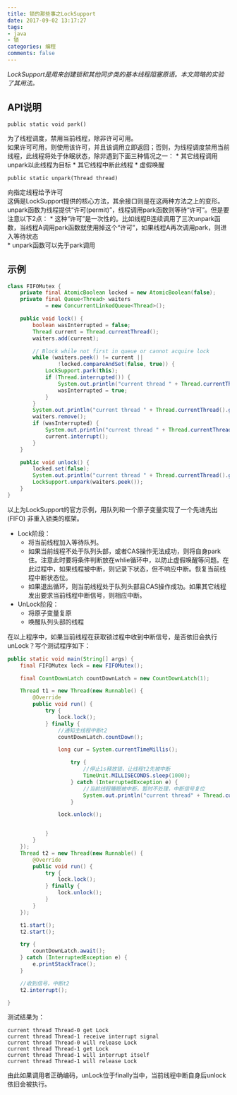 ```yaml
---
title: 锁的那些事之LockSupport
date: 2017-09-02 13:17:27
tags: 
- java
- 锁
categories: 编程
comments: false
---
```


*LockSupport是用来创建锁和其他同步类的基本线程阻塞原语。本文简略的实验了其用法。*
<!--more-->

## API说明

```
public static void park() 
```
为了线程调度，禁用当前线程，除非许可可用。  
如果许可可用，则使用该许可，并且该调用立即返回；否则，为线程调度禁用当前线程，此线程将处于休眠状态，除非遇到下面三种情况之一：
	* 其它线程调用unpark以此线程为目标
	* 其它线程中断此线程
	* 虚假唤醒


```
public static unpark(Thread thread) 
```
向指定线程给予许可
 <br /> 
这俩是LockSupport提供的核心方法，其余接口则是在这两种方法之上的变形。unpark函数为线程提供“许可(permit)”，线程调用park函数则等待“许可”。但是要注意以下2点：
	* 这种“许可”是一次性的。比如线程B连续调用了三次unpark函数，当线程A调用park函数就使用掉这个“许可”，如果线程A再次调用park，则进入等待状态  
	* unpark函数可以先于park调用  


## 示例  
``` java
class FIFOMutex {
	private final AtomicBoolean locked = new AtomicBoolean(false);
	private final Queue<Thread> waiters
			= new ConcurrentLinkedQueue<Thread>();

	public void lock() {
		boolean wasInterrupted = false;
		Thread current = Thread.currentThread();
		waiters.add(current);

		// Block while not first in queue or cannot acquire lock
		while (waiters.peek() != current ||
				!locked.compareAndSet(false, true)) {
			LockSupport.park(this);
			if (Thread.interrupted()) {
				System.out.println("current thread " + Thread.currentThread().getName() + " receive interrupt signal");
				wasInterrupted = true;
			}
		}
		System.out.println("current thread " + Thread.currentThread().getName() + " get Lock");
		waiters.remove();
		if (wasInterrupted) {
			System.out.println("current thread " + Thread.currentThread().getName() + " will interrupt itself");
			current.interrupt();
		}
	}

	public void unlock() {
		locked.set(false);
		System.out.println("current thread " + Thread.currentThread().getName() + " will release Lock");
		LockSupport.unpark(waiters.peek());
	}
}
```
以上为LockSupport的官方示例，用队列和一个原子变量实现了一个先进先出 (FIFO) 非重入锁类的框架。
* Lock阶段：
	* 将当前线程加入等待队列。
	* 如果当前线程不处于队列头部，或者CAS操作无法成功，则将自身park住。注意此时要将条件判断放在whlie循环中，以防止虚假唤醒等问题。在此过程中，如果线程被中断，则记录下状态，但不响应中断。恢复当前线程中断状态位。
	* 如果退出循环，则当前线程处于队列头部且CAS操作成功。如果其它线程发出要求当前线程中断信号，则相应中断。
* UnLock阶段：
	* 将原子变量复原
	* 唤醒队列头部的线程
	
在以上程序中，如果当前线程在获取锁过程中收到中断信号，是否依旧会执行unLock？写个测试程序如下：
``` java  
public static void main(String[] args) {
	final FIFOMutex lock = new FIFOMutex();

	final CountDownLatch countDownLatch = new CountDownLatch(1);

	Thread t1 = new Thread(new Runnable() {
		@Override
		public void run() {
			try {
				lock.lock();
			} finally {
				//通知主线程中断t2
				countDownLatch.countDown();

				long cur = System.currentTimeMillis();

					try {
						//停止1s释放锁，让线程t2先被中断
						TimeUnit.MILLISECONDS.sleep(1000);
					} catch (InterruptedException e) {
						//当前线程睡眠被中断，暂时不处理，中断信号复位
						System.out.println("current thread" + Thread.currentThread().getName() + " sleep interrupted");
					}

				lock.unlock();


			}
		}
	});
	Thread t2 = new Thread(new Runnable() {
		@Override
		public void run() {
			try {
				lock.lock();
			} finally {
				lock.unlock();
			}
		}
	});

	t1.start();
	t2.start();

	try {
		countDownLatch.await();
	} catch (InterruptedException e) {
		e.printStackTrace();
	}

	//收到信号，中断t2
	t2.interrupt();

}
```


测试结果为：
```
current thread Thread-0 get Lock
current thread Thread-1 receive interrupt signal
current thread Thread-0 will release Lock
current thread Thread-1 get Lock
current thread Thread-1 will interrupt itself
current thread Thread-1 will release Lock
```
	
由此如果调用者正确编码，unLock位于finally当中，当前线程中断自身后unlock依旧会被执行。
